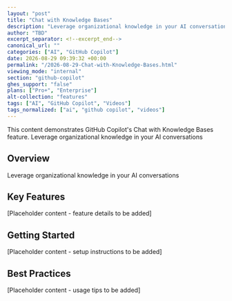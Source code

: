 ```yaml
---
layout: "post"
title: "Chat with Knowledge Bases"
description: "Leverage organizational knowledge in your AI conversations"
author: "TBD"
excerpt_separator: <!--excerpt_end-->
canonical_url: ""
categories: ["AI", "GitHub Copilot"]
date: 2026-08-29 09:39:32 +00:00
permalink: "/2026-08-29-Chat-with-Knowledge-Bases.html"
viewing_mode: "internal"
section: "github-copilot"
ghes_support: "false"
plans: ["Pro+", "Enterprise"]
alt-collection: "features"
tags: ["AI", "GitHub Copilot", "Videos"]
tags_normalized: ["ai", "github copilot", "videos"]
---
```


This content demonstrates GitHub Copilot's Chat with Knowledge Bases feature. Leverage organizational knowledge in your AI conversations<!--excerpt_end-->

## Overview

Leverage organizational knowledge in your AI conversations

## Key Features

[Placeholder content - feature details to be added]

## Getting Started

[Placeholder content - setup instructions to be added]

## Best Practices

[Placeholder content - usage tips to be added]
